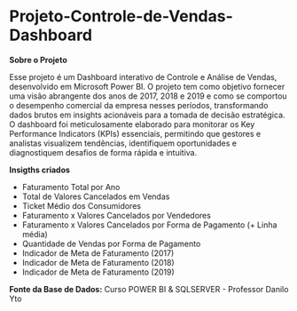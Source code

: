 # Projeto-Controle-de-Vendas-Dashboard

**Sobre o Projeto** 

Esse projeto é um Dashboard interativo de Controle e Análise de Vendas, desenvolvido em Microsoft Power BI. O projeto tem como objetivo fornecer uma visão abrangente dos anos de 2017, 2018 e 2019 e como se comportou o desempenho comercial da empresa nesses períodos, transformando dados brutos em insights acionáveis para a tomada de decisão estratégica. O dashboard foi meticulosamente elaborado para monitorar os Key Performance Indicators (KPIs) essenciais, permitindo que gestores e analistas visualizem tendências, identifiquem oportunidades e diagnostiquem desafios de forma rápida e intuitiva.



**Insigths criados**

- Faturamento Total por Ano
- Total de Valores Cancelados em Vendas
- Ticket Médio dos Consumidores
- Faturamento x Valores Cancelados por Vendedores
- Faturamento x Valores Cancelados por Forma de Pagamento (+ Linha média)
- Quantidade de Vendas por Forma de Pagamento
- Indicador de Meta de Faturamento (2017)
- Indicador de Meta de Faturamento (2018)
- Indicador de Meta de Faturamento (2019)

  
**Fonte da Base de Dados:** Curso POWER BI & SQLSERVER - Professor Danilo Yto


